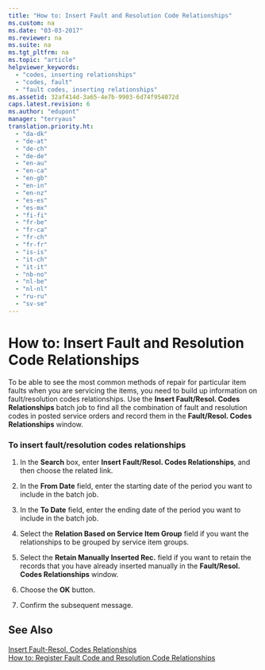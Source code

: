 ```yaml
---
title: "How to: Insert Fault and Resolution Code Relationships"
ms.custom: na
ms.date: "03-03-2017"
ms.reviewer: na
ms.suite: na
ms.tgt_pltfrm: na
ms.topic: "article"
helpviewer_keywords: 
  - "codes, inserting relationships"
  - "codes, fault"
  - "fault codes, inserting relationships"
ms.assetid: 32af414d-3a65-4e7b-9903-6d74f954072d
caps.latest.revision: 6
ms.author: "edupont"
manager: "terryaus"
translation.priority.ht: 
  - "da-dk"
  - "de-at"
  - "de-ch"
  - "de-de"
  - "en-au"
  - "en-ca"
  - "en-gb"
  - "en-in"
  - "en-nz"
  - "es-es"
  - "es-mx"
  - "fi-fi"
  - "fr-be"
  - "fr-ca"
  - "fr-ch"
  - "fr-fr"
  - "is-is"
  - "it-ch"
  - "it-it"
  - "nb-no"
  - "nl-be"
  - "nl-nl"
  - "ru-ru"
  - "sv-se"
---
```

# How to: Insert Fault and Resolution Code Relationships
To be able to see the most common methods of repair for particular item faults when you are servicing the items, you need to build up information on fault\/resolution codes relationships. Use the **Insert Fault\/Resol. Codes Relationships** batch job to find all the combination of fault and resolution codes in posted service orders and record them in the **Fault\/Resol. Codes Relationships** window.  
  
### To insert fault\/resolution codes relationships  
  
1.  In the **Search** box, enter **Insert Fault\/Resol. Codes Relationships**, and then choose the related link.  
  
2.  In the **From Date** field, enter the starting date of the period you want to include in the batch job.  
  
3.  In the **To Date** field, enter the ending date of the period you want to include in the batch job.  
  
4.  Select the **Relation Based on Service Item Group** field if you want the relationships to be grouped by service item groups.  
  
5.  Select the **Retain Manually Inserted Rec.** field if you want to retain the records that you have already inserted manually in the **Fault\/Resol. Codes Relationships** window.  
  
6.  Choose the **OK** button.  
  
7.  Confirm the subsequent message.  
  
## See Also  
 [Insert Fault\-Resol. Codes Relationships](../Topic/\($%20B_6007%20Insert%20Fault-Resol.%20Codes%20Relationships%20$\).md)   
 [How to: Register Fault Code and Resolution Code Relationships](../Service/how-to-register-fault-code-and-resolution-code-relationships.md)
